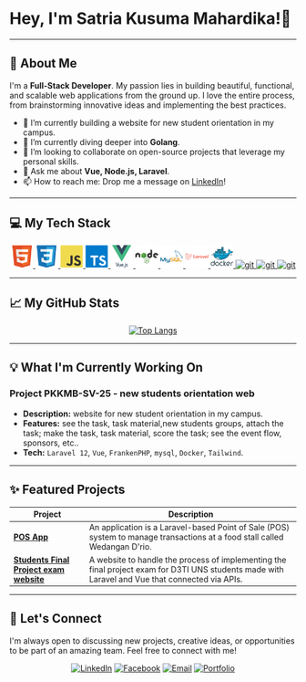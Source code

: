 

#  Hey, I'm Satria Kusuma Mahardika!👋


---

## 🚀 About Me

I'm a **Full-Stack Developer**. My passion lies in building beautiful, functional, and scalable web applications from the ground up. I love the entire process, from brainstorming innovative ideas and implementing the best practices.

- 🔭 I’m currently building a website for new student orientation in my campus.
- 🌱 I’m currently diving deeper into **Golang**.
- 👯 I’m looking to collaborate on open-source projects that leverage my personal skills.
- 💬 Ask me about **Vue, Node.js, Laravel**.
- 📫 How to reach me: Drop me a message on [LinkedIn](https://www.linkedin.com/in/satria-kusuma-mahardika-871359242/)!

---

## 💻 My Tech Stack

<p align="center">
  <a href="https://developer.mozilla.org/en-US/docs/Web/HTML" target="_blank" rel="noreferrer"> <img src="https://raw.githubusercontent.com/devicons/devicon/master/icons/html5/html5-original.svg" alt="html5" width="40" height="40"/> </a>
  <a href="https://developer.mozilla.org/en-US/docs/Web/CSS" target="_blank" rel="noreferrer"> <img src="https://raw.githubusercontent.com/devicons/devicon/master/icons/css3/css3-original.svg" alt="css3" width="40" height="40"/> </a>
  <a href="https://developer.mozilla.org/en-US/docs/Web/JavaScript" target="_blank" rel="noreferrer"> <img src="https://raw.githubusercontent.com/devicons/devicon/master/icons/javascript/javascript-original.svg" alt="javascript" width="40" height="40"/> </a>
  <a href="https://www.typescriptlang.org/" target="_blank" rel="noreferrer"> <img src="https://raw.githubusercontent.com/devicons/devicon/master/icons/typescript/typescript-original.svg" alt="typescript" width="40" height="40"/> </a>
  <a href="https://vuejs.org/" target="_blank" rel="noreferrer"> <img src="https://raw.githubusercontent.com/devicons/devicon/master/icons/vuejs/vuejs-original-wordmark.svg" alt="vuejs" width="40" height="40"/> </a>
  <a href="https://nodejs.org" target="_blank" rel="noreferrer"> <img src="https://raw.githubusercontent.com/devicons/devicon/master/icons/nodejs/nodejs-original-wordmark.svg" alt="nodejs" width="40" height="40"/> </a>
  <a href="https://mysql.com" target="_blank" rel="noreferrer"> <img src="https://raw.githubusercontent.com/devicons/devicon/master/icons/mysql/mysql-original-wordmark.svg" alt="mysql" width="40" height="40"/> </a>
  <a href="https://www.laravel.com/" target="_blank" rel="noreferrer"> <img src="https://raw.githubusercontent.com/devicons/devicon/master/icons/laravel/laravel-original-wordmark.svg" alt="laravel" width="40" height="40"/> </a>
  <a href="https://www.docker.com/" target="_blank" rel="noreferrer"> <img src="https://raw.githubusercontent.com/devicons/devicon/master/icons/docker/docker-original-wordmark.svg" alt="docker" width="40" height="40"/> </a>
  <a href="https://git-scm.com/" target="_blank" rel="noreferrer"> <img src="https://www.vectorlogo.zone/logos/git-scm/git-scm-icon.svg" alt="git" width="40" height="40"/> </a>
  <a href="https://tailwindcss.com/" target="_blank" rel="noreferrer"> <img src="https://www.vectorlogo.zone/logos/tailwindcss/tailwindcss-icon.svg" alt="git" width="40" height="40"/> </a>
  <a href="https://postman.com/" target="_blank" rel="noreferrer"> <img src="https://www.vectorlogo.zone/logos/getpostman/getpostman-icon.svg" alt="git" width="40" height="40"/> </a>
</p>

---

## 📈 My GitHub Stats

<p align="center">

  <a href="https://github.com/anuraghazra/github-readme-stats">
    <img align="center" src="https://github-readme-stats.vercel.app/api/top-langs/?username=satriaksm&layout=compact&theme=dracula" alt="Top Langs" />
  </a>
</p>

---

## 💡 What I'm Currently Working On

### **Project PKKMB-SV-25 - new students orientation web**
- **Description:** website for new student orientation in my campus.
- **Features:** see the task, task material,new students groups, attach the task; make the task, task material, score the task; see the event flow, sponsors, etc..
- **Tech:** `Laravel 12`, `Vue`, `FrankenPHP`, `mysql`, `Docker`, `Tailwind`.

---

## ✨ Featured Projects

| Project | Description 
|---|---
| **[POS App](link-to-repo)** | An application is a Laravel-based Point of Sale (POS) system to manage transactions at a food stall called Wedangan D'rio. 
| **[Students Final Project exam website](link-to-repo)** | A website to handle the process of implementing the final project exam for D3TI UNS students made with Laravel and Vue that connected via APIs. 
---

## 💬 Let's Connect

I'm always open to discussing new projects, creative ideas, or opportunities to be part of an amazing team. Feel free to connect with me!

<p align="center">
  <a href="https://www.linkedin.com/in/satria-kusuma-mahardika-871359242/" target="_blank"><img src="https://img.shields.io/badge/LinkedIn-0077B5?style=for-the-badge&logo=linkedin&logoColor=white" alt="LinkedIn"/></a>
  <a href="https://www.facebook.com/satriakusuma213/" target="_blank"><img src="https://img.shields.io/badge/Facebook-1DA1F2?style=for-the-badge&logo=facebook&logoColor=white" alt="Facebook"/></a>
  <a href="mailto:satriaksm.20@gmail.com"><img src="https://img.shields.io/badge/Gmail-D14836?style=for-the-badge&logo=gmail&logoColor=white" alt="Email"/></a>
  <a href="https://your-portfolio-website.com/" target="_blank"><img src="https://img.shields.io/badge/Portfolio-255E63?style=for-the-badge&logo=hyper&logoColor=white" alt="Portfolio"/></a>
</p>